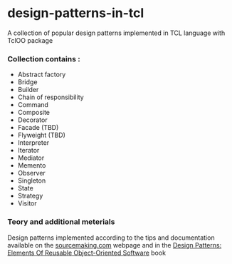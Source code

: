 # design-patterns-in-tcl
A collection of popular design patterns implemented in TCL language with TclOO package

### Collection contains :
- Abstract factory
- Bridge
- Builder
- Chain of responsibility
- Command
- Composite
- Decorator
- Facade (TBD)
- Flyweight (TBD)
- Interpreter
- Iterator
- Mediator
- Memento
- Observer
- Singleton
- State
- Strategy
- Visitor

### Teory and additional meterials
Design patterns implemented according to the tips and documentation available on the [sourcemaking.com](https://sourcemaking.com/design_patterns) webpage and in the [Design Patterns: Elements Of Reusable Object-Oriented Software](https://read.amazon.com/kp/embed?asin=B000SEIBB8&preview=newtab&linkCode=kpe&ref_=cm_sw_r_kb_dp_HaFbAbXCYNF0Z) book